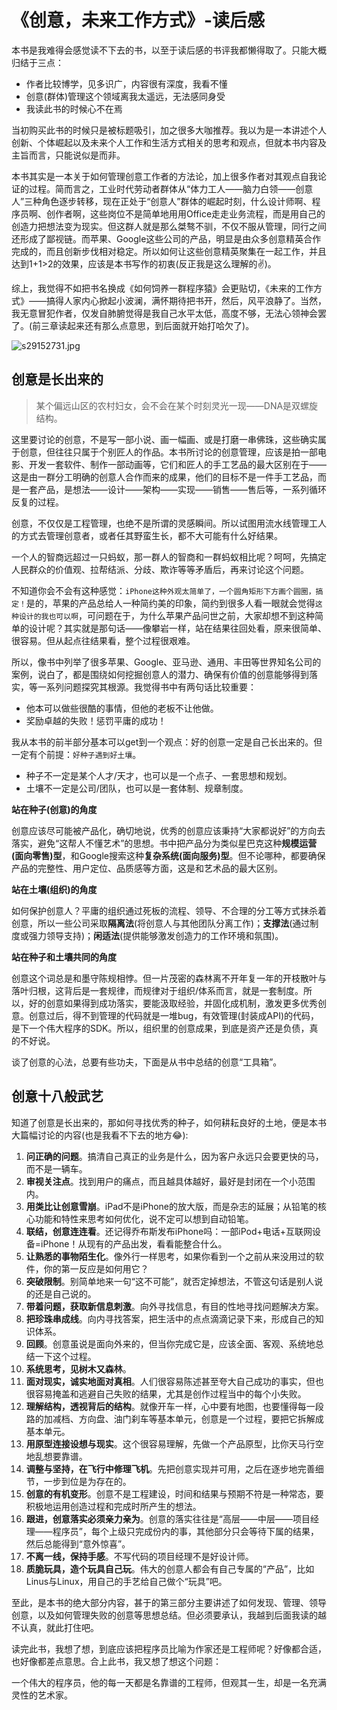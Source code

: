 # 《创意，未来工作方式》-读后感
本书是我难得会感觉读不下去的书，以至于读后感的书评我都懒得取了。只能大概归结于三点：

- 作者比较博学，见多识广，内容很有深度，我看不懂
- 创意(群体)管理这个领域离我太遥远，无法感同身受
- 我读此书的时候心不在焉

当初购买此书的时候只是被标题吸引，加之很多大咖推荐。我以为是一本讲述个人创新、个体崛起以及未来个人工作和生活方式相关的思考和观点，但就本书内容及主旨而言，只能说似是而非。

本书其实是一本关于如何管理创意工作者的方法论，加上很多作者对其观点自我论证的过程。简而言之，工业时代劳动者群体从“体力工人——脑力白领——创意人”三种角色逐步转移，现在正处于“创意人”群体的崛起时刻，什么设计师啊、程序员啊、创作者啊，这些岗位不是简单地用用Office走走业务流程，而是用自己的创造力把想法变为现实。但这群人就是那么桀骜不驯，不仅不服从管理，同行之间还形成了鄙视链。而苹果、Google这些公司的产品，明显是由众多创意精英合作完成的，而且创新步伐相对稳定。所以如何让这些创意精英聚集在一起工作，并且达到1+1>2的效果，应该是本书写作的初衷(反正我是这么理解的✌️)。

综上，我觉得不如把书名换成《如何饲养一群程序猿》会更贴切，《未来的工作方式》——搞得人家内心掀起小波澜，满怀期待把书开，然后，风平浪静了。当然，我无意冒犯作者，仅发自肺腑觉得是我自己水平太低，高度不够，无法心领神会罢了。(前三章读起来还有那么点意思，到后面就开始打哈欠了)。

![s29152731.jpg](https://i.loli.net/2019/01/20/5c447452c66e0.jpg)

## 创意是长出来的
> 某个偏远山区的农村妇女，会不会在某个时刻灵光一现——DNA是双螺旋结构。

这里要讨论的创意，不是写一部小说、画一幅画、或是打磨一串佛珠，这些确实属于创意，但往往只属于个别匠人的作品。本书所讨论的创意管理，应该是拍一部电影、开发一套软件、制作一部动画等，它们和匠人的手工艺品的最大区别在于——这是由一群分工明确的创意人合作而来的成果，他们的目标不是一件手工艺品，而是一套产品，是想法——设计——架构——实现——销售——售后等，一系列循环反复的过程。

创意，不仅仅是工程管理，也绝不是所谓的灵感瞬间。所以试图用流水线管理工人的方式去管理创意者，或者任其野蛮生长，都不大可能有什么好结果。

一个人的智商远超过一只蚂蚁，那一群人的智商和一群蚂蚁相比呢？呵呵，先搞定人民群众的价值观、拉帮结派、分歧、欺诈等等矛盾后，再来讨论这个问题。

不知道你会不会有这种感觉：`iPhone这种外观太简单了，一个圆角矩形下方画个圆圈，搞定！`是的，苹果的产品总给人一种简约美的印象，简约到很多人看一眼就会觉得`这种设计的我也可以啊`，可问题在于，为什么苹果产品问世之前，大家却想不到这种简单的设计呢？其实就是那句话——像攀岩一样，站在结果往回处看，原来很简单、很容易。但从起点往结果看，整个过程很艰难。

所以，像书中列举了很多苹果、Google、亚马逊、通用、丰田等世界知名公司的案例，说白了，都是围绕如何挖掘创意人的潜力、确保有价值的创意能够得到落实，等一系列问题探究其根源。我觉得书中有两句话比较重要：  
- 他本可以做些很酷的事情，但他的老板不让他做。
- 奖励卓越的失败！惩罚平庸的成功！

我从本书的前半部分基本可以get到一个观点：好的创意一定是自己长出来的。但一定有个前提：`好种子遇到好土壤`。
- 种子不一定是某个人才/天才，也可以是一个点子、一套思想和规划。
- 土壤不一定是公司/团队，也可以是一套体制、规章制度。

**站在种子(创意)的角度**

创意应该尽可能被产品化，确切地说，优秀的创意应该秉持“大家都说好”的方向去落实，避免“这帮人不懂艺术”的思想。书中把产品分为类似星巴克这种**规模运营(面向零售)型**，和Google搜索这种**复杂系统(面向服务)型**。但不论哪种，都要确保产品的完整性、用户定位、品质感等方面，这是和艺术品的最大区别。

**站在土壤(组织)的角度**

如何保护创意人？平庸的组织通过死板的流程、领导、不合理的分工等方式抹杀着创意，所以一些公司采取**隔离法**(将创意人与其他团队分离工作)；**支撑法**(通过制度或强力领导支持)；**闲适法**(提供能够激发创造力的工作环境和氛围)。

**站在种子和土壤共同的角度**

创意这个词总是和墨守陈规相悖。但一片茂密的森林离不开年复一年的开枝散叶与落叶归根，这背后是一套规律，而规律对于组织/体系而言，就是一套制度。所以，好的创意如果得到成功落实，要能汲取经验，并固化成机制，激发更多优秀创意。创意过后，得不到管理的代码就是一堆bug，有效管理(封装成API)的代码，是下一个伟大程序的SDK。所以，组织里的创意成果，到底是资产还是负债，真的不好说。

谈了创意的心法，总要有些功夫，下面是从书中总结的创意“工具箱”。

## 创意十八般武艺
知道了创意是长出来的，那如何寻找优秀的种子，如何耕耘良好的土地，便是本书大篇幅讨论的内容(也是我看不下去的地方😂):
1. **问正确的问题**。搞清自己真正的业务是什么，因为客户永远只会要更快的马，而不是一辆车。
2. **审视关注点**。找到用户的痛点，而且越具体越好，最好是封闭在一个小范围内。
3. **用类比让创意雪崩**。iPad不是iPhone的放大版，而是杂志的延展；从铅笔的核心功能和特性来思考如何优化，说不定可以想到自动铅笔。
4. **联结，创意连连看**。还记得乔布斯发布iPhone吗：一部iPod+电话+互联网设备=iPhone！从现有的产品出发，看看能整合什么。
5. **让熟悉的事物陌生化**。像外行一样思考，如果你看到一个之前从来没用过的软件，你的第一反应是如何用它？
6. **突破限制**。别简单地来一句“这不可能”，就否定掉想法，不管这句话是别人说的还是自己说的。
7. **带着问题，获取新信息刺激**。向外寻找信息，有目的性地寻找问题解决方案。
8. **把珍珠串成线**。向内寻找答案，把生活中的点点滴滴记录下来，形成自己的知识体系。
9. **回顾**。创意虽说是面向外来的，但当你完成它是，应该全面、客观、系统地总结一下这个过程。
10. **系统思考，见树木又森林**。
11. **面对现实，诚实地面对真相**。人们很容易陈述甚至夸大自己成功的事实，但也很容易掩盖和逃避自己失败的结果，尤其是创作过程当中的每个小失败。
12. **理解结构，透视背后的结构**。就像开车一样，心中要有地图，也要懂得每一段路的加减档、方向盘、油门刹车等基本单元，创意是一个过程，要把它拆解成基本单元。
13. **用原型连接设想与现实**。这个很容易理解，先做一个产品原型，比你天马行空地乱想要靠谱。
14. **调整与坚持，在飞行中修理飞机**。先把创意实现并可用，之后在逐步地完善细节，一步到位是为存在的。
15. **创意的有机变形**。创意不是工程建设，时间和结果与预期不符是一种常态，要积极地运用创造过程和完成时所产生的想法。
16. **跟进，创意落实必须亲力亲为**。创意的落实往往是“高层——中层——项目经理——程序员”，每个上级只完成份内的事，其他部分只会等待下属的结果，然后总能得到“意外惊喜”。
17. **不离一线，保持手感**。不写代码的项目经理不是好设计师。
18. **质脆玩具，造个玩具自己玩**。伟大的创意人都会有自己专属的“产品”，比如Linus与Linux，用自己的手艺给自己做个“玩具”吧。

至此，是本书的绝大部分内容，甚于的第三部分主要讲述了如何发现、管理、领导创意，以及如何管理失败的创意等思想总结。但必须要承认，我越到后面我读的越不认真，就此打住吧。

读完此书，我想了想，到底应该把程序员比喻为作家还是工程师呢？好像都合适，也好像都差点意思。合上此书，我又想了想这个问题：

一个伟大的程序员，他的每一天都是名靠谱的工程师，但观其一生，却是一名充满灵性的艺术家。